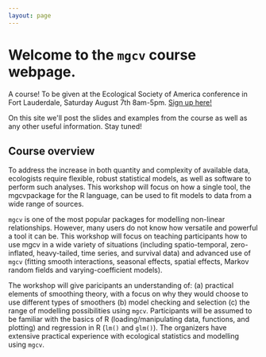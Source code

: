 ```yaml
---
layout: page
---
```


# Welcome to the `mgcv` course webpage.

A course! To be given at the Ecological Society of America conference in Fort Lauderdale, Saturday August 7th 8am-5pm. [Sign up here!](https://eco.confex.com/eco/2016/webprogram/Session11905.html)

On this site we'll post the slides and examples from the course as well as any other useful information. Stay tuned!

## Course overview

To address the increase in both quantity and complexity of available data, ecologists require flexible, robust statistical models, as well as software to perform such analyses. This workshop will focus on how a single tool, the mgcvpackage for the R language, can be used to fit models to data from a wide range of sources.

`mgcv` is one of the most popular packages for modelling non-linear relationships. However, many users do not know how versatile and powerful a tool it can be. This workshop will focus on teaching participants how to use mgcv in a wide variety of situations (including spatio-temporal, zero-inflated, heavy-tailed, time series, and survival data) and advanced use of `mgcv` (fitting smooth interactions, seasonal effects, spatial effects, Markov random fields and varying-coefficient models).

The workshop will give paricipants an understanding of: (a) practical elements of smoothing theory, with a focus on why they would choose to use different types of smoothers (b) model checking and selection (c) the range of modelling possibilities using `mgcv`. Participants will be assumed to be familiar with the basics of R (loading/manipulating data, functions, and plotting) and regression in R (`lm()` and `glm()`). The organizers have extensive practical experience with ecological statistics and modelling using `mgcv`.
